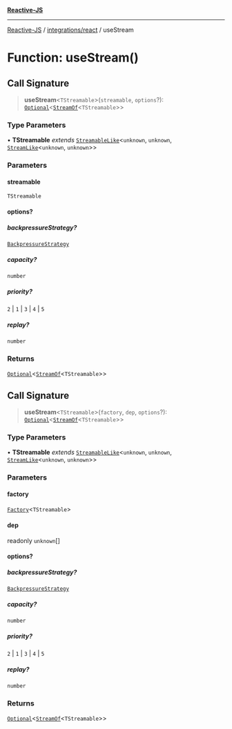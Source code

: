 [**Reactive-JS**](../../../README.md)

***

[Reactive-JS](../../../README.md) / [integrations/react](../README.md) / useStream

# Function: useStream()

## Call Signature

> **useStream**\<`TStreamable`\>(`streamable`, `options`?): [`Optional`](../../../functions/type-aliases/Optional.md)\<[`StreamOf`](../../../concurrent/type-aliases/StreamOf.md)\<`TStreamable`\>\>

### Type Parameters

• **TStreamable** *extends* [`StreamableLike`](../../../concurrent/interfaces/StreamableLike.md)\<`unknown`, `unknown`, [`StreamLike`](../../../concurrent/interfaces/StreamLike.md)\<`unknown`, `unknown`\>\>

### Parameters

#### streamable

`TStreamable`

#### options?

##### backpressureStrategy?

[`BackpressureStrategy`](../../../utils/type-aliases/BackpressureStrategy.md)

##### capacity?

`number`

##### priority?

`2` \| `1` \| `3` \| `4` \| `5`

##### replay?

`number`

### Returns

[`Optional`](../../../functions/type-aliases/Optional.md)\<[`StreamOf`](../../../concurrent/type-aliases/StreamOf.md)\<`TStreamable`\>\>

## Call Signature

> **useStream**\<`TStreamable`\>(`factory`, `dep`, `options`?): [`Optional`](../../../functions/type-aliases/Optional.md)\<[`StreamOf`](../../../concurrent/type-aliases/StreamOf.md)\<`TStreamable`\>\>

### Type Parameters

• **TStreamable** *extends* [`StreamableLike`](../../../concurrent/interfaces/StreamableLike.md)\<`unknown`, `unknown`, [`StreamLike`](../../../concurrent/interfaces/StreamLike.md)\<`unknown`, `unknown`\>\>

### Parameters

#### factory

[`Factory`](../../../functions/type-aliases/Factory.md)\<`TStreamable`\>

#### dep

readonly `unknown`[]

#### options?

##### backpressureStrategy?

[`BackpressureStrategy`](../../../utils/type-aliases/BackpressureStrategy.md)

##### capacity?

`number`

##### priority?

`2` \| `1` \| `3` \| `4` \| `5`

##### replay?

`number`

### Returns

[`Optional`](../../../functions/type-aliases/Optional.md)\<[`StreamOf`](../../../concurrent/type-aliases/StreamOf.md)\<`TStreamable`\>\>
